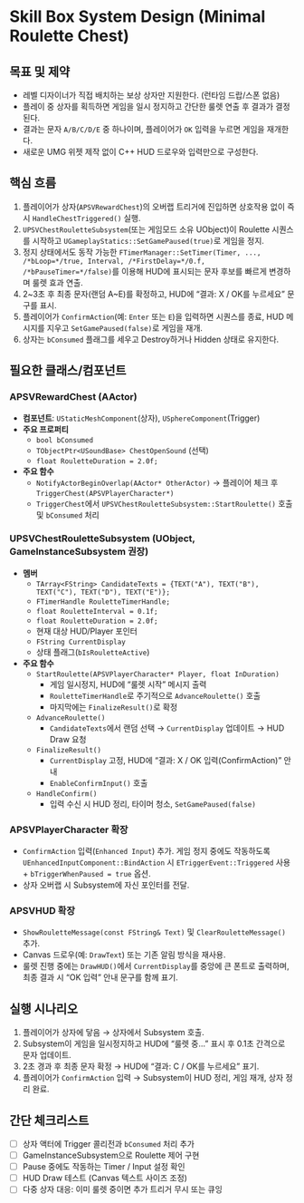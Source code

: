 ﻿# Skill Box System Design (Minimal Roulette Chest)

## 목표 및 제약
- 레벨 디자이너가 직접 배치하는 보상 상자만 지원한다. (런타임 드랍/스폰 없음)
- 플레이 중 상자를 획득하면 게임을 일시 정지하고 간단한 룰렛 연출 후 결과가 결정된다.
- 결과는 문자 `A/B/C/D/E` 중 하나이며, 플레이어가 `OK` 입력을 누르면 게임을 재개한다.
- 새로운 UMG 위젯 제작 없이 C++ HUD 드로우와 입력만으로 구성한다.

## 핵심 흐름
1. 플레이어가 상자(`APSVRewardChest`)의 오버랩 트리거에 진입하면 상호작용 없이 즉시 `HandleChestTriggered()` 실행.
2. `UPSVChestRouletteSubsystem`(또는 게임모드 소유 UObject)이 Roulette 시퀀스를 시작하고 `UGameplayStatics::SetGamePaused(true)`로 게임을 정지.
3. 정지 상태에서도 동작 가능한 `FTimerManager::SetTimer(Timer, ..., /*bLoop=*/true, Interval, /*FirstDelay=*/0.f, /*bPauseTimer=*/false)`를 이용해 HUD에 표시되는 문자 후보를 빠르게 변경하며 룰렛 효과 연출.
4. 2~3초 후 최종 문자(랜덤 A~E)를 확정하고, HUD에 “결과: X / OK를 누르세요” 문구를 표시.
5. 플레이어가 `ConfirmAction`(예: `Enter` 또는 `E`)을 입력하면 시퀀스를 종료, HUD 메시지를 지우고 `SetGamePaused(false)`로 게임을 재개.
6. 상자는 `bConsumed` 플래그를 세우고 Destroy하거나 Hidden 상태로 유지한다.

## 필요한 클래스/컴포넌트

### APSVRewardChest (AActor)
- **컴포넌트**: `UStaticMeshComponent`(상자), `USphereComponent`(Trigger)
- **주요 프로퍼티**
  - `bool bConsumed`
  - `TObjectPtr<USoundBase> ChestOpenSound` (선택)
  - `float RouletteDuration = 2.0f;`
- **주요 함수**
  - `NotifyActorBeginOverlap(AActor* OtherActor)` → 플레이어 체크 후 `TriggerChest(APSVPlayerCharacter*)`
  - `TriggerChest`에서 `UPSVChestRouletteSubsystem::StartRoulette()` 호출 및 `bConsumed` 처리

### UPSVChestRouletteSubsystem (UObject, GameInstanceSubsystem 권장)
- **멤버**
  - `TArray<FString> CandidateTexts = {TEXT("A"), TEXT("B"), TEXT("C"), TEXT("D"), TEXT("E")};`
  - `FTimerHandle RouletteTimerHandle;`
  - `float RouletteInterval = 0.1f;`
  - `float RouletteDuration = 2.0f;`
  - 현재 대상 HUD/Player 포인터
  - `FString CurrentDisplay`
  - 상태 플래그(`bIsRouletteActive`)
- **주요 함수**
  - `StartRoulette(APSVPlayerCharacter* Player, float InDuration)`
    - 게임 일시정지, HUD에 “룰렛 시작” 메시지 출력
    - `RouletteTimerHandle`로 주기적으로 `AdvanceRoulette()` 호출
    - 마지막에는 `FinalizeResult()`로 확정
  - `AdvanceRoulette()`
    - `CandidateTexts`에서 랜덤 선택 → `CurrentDisplay` 업데이트 → HUD Draw 요청
  - `FinalizeResult()`
    - `CurrentDisplay` 고정, HUD에 “결과: X / OK 입력(ConfirmAction)” 안내
    - `EnableConfirmInput()` 호출
  - `HandleConfirm()`
    - 입력 수신 시 HUD 정리, 타이머 청소, `SetGamePaused(false)`

### APSVPlayerCharacter 확장
- `ConfirmAction` 입력(`Enhanced Input`) 추가. 게임 정지 중에도 작동하도록 `UEnhancedInputComponent::BindAction` 시 `ETriggerEvent::Triggered` 사용 + `bTriggerWhenPaused = true` 옵션.
- 상자 오버랩 시 Subsystem에 자신 포인터를 전달.

### APSVHUD 확장
- `ShowRouletteMessage(const FString& Text)` 및 `ClearRouletteMessage()` 추가.
- Canvas 드로우(예: `DrawText`) 또는 기존 알림 방식을 재사용.
- 룰렛 진행 중에는 `DrawHUD()`에서 `CurrentDisplay`를 중앙에 큰 폰트로 출력하며, 최종 결과 시 “OK 입력” 안내 문구를 함께 표기.

## 실행 시나리오
1. 플레이어가 상자에 닿음 → 상자에서 Subsystem 호출.
2. Subsystem이 게임을 일시정지하고 HUD에 “룰렛 중…” 표시 후 0.1초 간격으로 문자 업데이트.
3. 2초 경과 후 최종 문자 확정 → HUD에 “결과: C / OK를 누르세요” 표기.
4. 플레이어가 `ConfirmAction` 입력 → Subsystem이 HUD 정리, 게임 재개, 상자 정리 완료.

## 간단 체크리스트
- [ ] 상자 액터에 Trigger 콜리전과 `bConsumed` 처리 추가
- [ ] GameInstanceSubsystem으로 Roulette 제어 구현
- [ ] Pause 중에도 작동하는 Timer / Input 설정 확인
- [ ] HUD Draw 테스트 (Canvas 텍스트 사이즈 조정)
- [ ] 다중 상자 대응: 이미 룰렛 중이면 추가 트리거 무시 또는 큐잉
